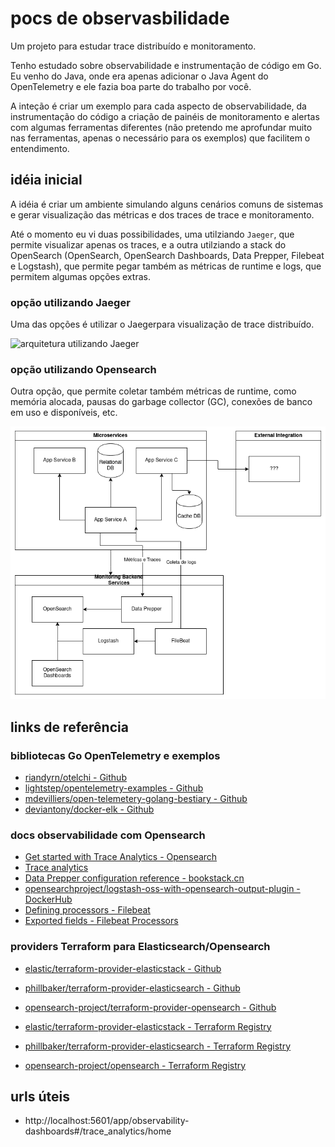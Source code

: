 # pocs de observasbilidade #

Um projeto para estudar trace distribuído e monitoramento.

Tenho estudado sobre observabilidade e instrumentação de
código em Go. Eu venho do Java, onde era apenas adicionar 
o Java Agent do OpenTelemetry e ele fazia boa parte do trabalho
por você.

A inteção é criar um exemplo para cada aspecto de observabilidade,
da instrumentação do código a criação de painéis de monitoramento
e alertas com algumas ferramentas diferentes (não pretendo me
aprofundar muito nas ferramentas, apenas o necessário para os
exemplos) que facilitem o entendimento.


## idéia inicial ##

A idéia é criar um ambiente simulando alguns cenários comuns
de  sistemas e gerar visualização das métricas e dos traces
de trace e monitoramento.

Até o momento eu vi duas possibilidades, uma utilziando `Jaeger`,
que permite visualizar apenas os traces, e a outra utilziando a
stack do OpenSearch (OpenSearch, OpenSearch Dashboards, Data Prepper, Filebeat e Logstash), que permite pegar também as
métricas de runtime e logs, que permitem algumas opções extras.


### opção utilizando Jaeger ###

Uma das opções é utilizar o Jaegerpara visualização de
trace distribuído.

![arquitetura utilizando Jaeger](./docs/images/observability_poc_diagram.drawio.png)


### opção utilizando Opensearch ###

Outra opção, que permite coletar também métricas de runtime,
como memória alocada, pausas do garbage collector (GC),
conexões de banco em uso e disponíveis, etc.

![arquitetura utilizando OpenSearch](./docs/images/observability_poc_diagram_opensearch.drawio.png)




## links de referência ##


### bibliotecas Go OpenTelemetry e exemplos ###

- [riandyrn/otelchi - Github](https://github.com/riandyrn/otelchi/tree/master/examples/basic)
- [lightstep/opentelemetry-examples - Github](https://github.com/lightstep/opentelemetry-examples/blob/main/docker-compose.yml)
- [mdevilliers/open-telemetery-golang-bestiary - Github](https://github.com/mdevilliers/open-telemetery-golang-bestiary/blob/main/apps/x/otlp.go)
- [deviantony/docker-elk - Github](https://github.com/deviantony/docker-elk)


### docs observabilidade com Opensearch ###

- [Get started with Trace Analytics - Opensearch](https://opensearch.org/docs/1.2/observability-plugin/trace/get-started/)
- [Trace analytics](https://opensearch.org/docs/latest/observing-your-data/trace/index/)
- [Data Prepper configuration reference - bookstack.cn](https://www.bookstack.cn/read/opensearch-1.3.x-en/b4e83788f603aa05.md)
- [opensearchproject/logstash-oss-with-opensearch-output-plugin - DockerHub](https://hub.docker.com/r/opensearchproject/logstash-oss-with-opensearch-output-plugin)
- [Defining processors - Filebeat](https://www.elastic.co/guide/en/beats/filebeat/current/defining-processors.html)
- [Exported fields - Filebeat Processors](https://www.elastic.co/guide/en/beats/filebeat/current/exported-fields.html)


### providers Terraform para Elasticsearch/Opensearch ###

- [elastic/terraform-provider-elasticstack - Github](https://github.com/elastic/terraform-provider-elasticstack)
- [phillbaker/terraform-provider-elasticsearch - Github](https://github.com/phillbaker/terraform-provider-elasticsearch)
- [opensearch-project/terraform-provider-opensearch - Github](https://github.com/opensearch-project/terraform-provider-opensearch)

- [elastic/terraform-provider-elasticstack - Terraform Registry](https://registry.terraform.io/providers/elastic/elasticstack/latest)
- [phillbaker/terraform-provider-elasticsearch - Terraform Registry](https://registry.terraform.io/providers/phillbaker/elasticsearch/latest)
- [opensearch-project/opensearch - Terraform Registry](https://registry.terraform.io/providers/opensearch-project/opensearch/latest)


## urls úteis ##

- http://localhost:5601/app/observability-dashboards#/trace_analytics/home
